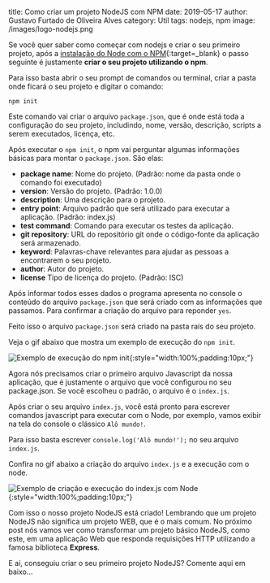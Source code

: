 ﻿title: Como criar um projeto NodeJS com NPM
date: 2019-05-17
author: Gustavo Furtado de Oliveira Alves
category: Util
tags: nodejs, npm
image: /images/logo-nodejs.png

Se você quer saber como começar com nodejs e criar o seu primeiro projeto,
após a [instalação do Node com o NPM](/instalacao-do-nodejs-e-npm-no-windows-passo-a-passo){:target=\_blank}
o passo seguinte é justamente **criar o seu projeto utilizando o npm**.

Para isso basta abrir o seu prompt de comandos ou terminal,
criar a pasta onde ficará o seu projeto e digitar o comando:

```
npm init
```

Este comando vai criar o arquivo `package.json`, que é onde está toda a configuração do seu projeto,
includindo, nome, versão, descrição, scripts a serem executados, licença, etc.

Após executar o `npm init`, o npm vai perguntar algumas informações básicas para montar o `package.json`.
São elas:

- **package name**: Nome do projeto. (Padrão: nome da pasta onde o comando foi executado)
- **version**: Versão do projeto. (Padrão: 1.0.0)
- **description**: Uma descrição para o projeto.
- **entry point**: Arquivo padrão que será utilizado para executar a aplicação. (Padrão: index.js)
- **test command**: Comando para executar os testes da aplicação.
- **git repository**: URL do repositório git onde o código-fonte da aplicação será armazenado.
- **keyword**: Palavras-chave relevantes para ajudar as pessoas a encontrarem o seu projeto. 
- **author**: Autor do projeto.
- **license** Tipo de licença do projeto. (Padrão: ISC)

Após informar todos esses dados o programa apresenta no console o conteúdo do arquivo `package.json`
que será criado com as informações que passamos.
Para confirmar a criação do arquivo para reponder `yes`.

Feito isso o arquivo `package.json` será criado na pasta raís do seu projeto.

Veja o gif abaixo que mostra um exemplo de execução do `npm init`.

![Exemplo de execução do npm init](/images/exemplo-npm-init.gif){:style="width:100%;padding:10px;"}

Agora nós precisamos criar o primeiro arquivo Javascript da nossa aplicação,
que é justamente o arquivo que você configurou no seu package.json.
Se você escolheu o padrão, o arquivo é o `index.js`.

Após criar o seu arquivo `index.js`,
você está pronto para escrever comandos javascript para executar com o Node,
por exemplo, vamos exibir na tela do console o clássico `Alô mundo!`.

Para isso basta escrever `console.log('Alô mundo!');` no seu arquivo `index.js`.

Confira no gif abaixo a criação do arquivo `index.js` e a execução com o node.

![Exemplo de criação e execução do index.js com Node](/images/criacao-execucao-index-js-com-node.gif){:style="width:100%;padding:10px;"}

Com isso o nosso projeto NodeJS está criado!
Lembrando que um projeto NodeJS não significa um projeto WEB, que é o mais comum.
No próximo post nós vamos ver como transformar um projeto básico NodeJS, como este,
em uma aplicação Web que responda requisições HTTP utilizando a famosa biblioteca **Express**.

E aí, conseguiu criar o seu primeiro projeto NodeJS?
Comente aqui em baixo...